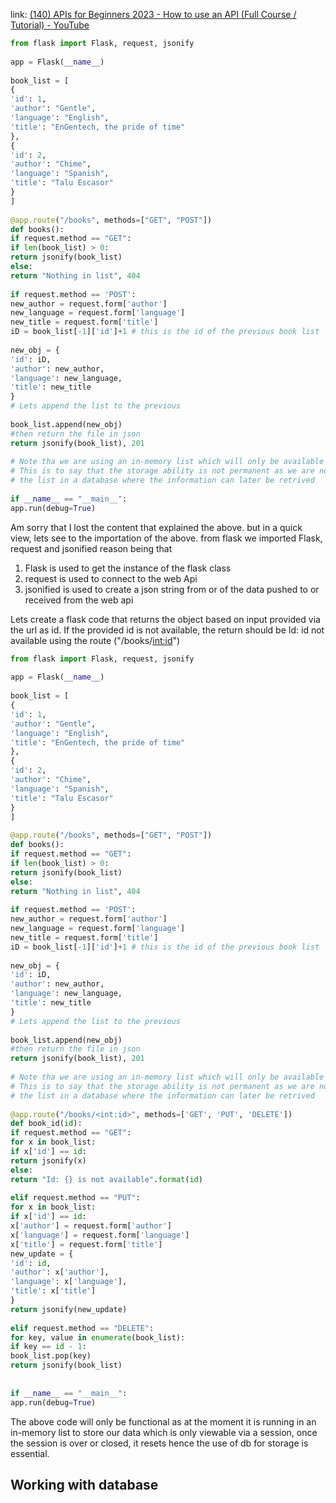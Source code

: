 link: [(140) APIs for Beginners 2023 - How to use an API (Full Course / Tutorial) - YouTube](https://www.youtube.com/watch?v=WXsD0ZgxjRw)

```python
from flask import Flask, request, jsonify  
  
app = Flask(__name__)  
  
book_list = [  
{  
'id': 1,  
'author': "Gentle",  
'language': "English",  
'title': "EnGentech, the pride of time"  
},  
{  
'id': 2,  
'author': "Chime",  
'language': "Spanish",  
'title': "Talu Escasor"  
}  
]  
  
@app.route("/books", methods=["GET", "POST"])  
def books():  
if request.method == "GET":  
if len(book_list) > 0:  
return jsonify(book_list)  
else:  
return "Nothing in list", 404  
  
if request.method == 'POST':  
new_author = request.form['author']  
new_language = request.form['language']  
new_title = request.form['title']  
iD = book_list[-1]['id']+1 # this is the id of the previous book list  
  
new_obj = {  
'id': iD,  
'author': new_author,  
'language': new_language,  
'title': new_title  
}  
# Lets append the list to the previous  
  
book_list.append(new_obj)  
#then return the file in json  
return jsonify(book_list), 201  
  
# Note tha we are using an in-memory list which will only be available only on runtime,  
# This is to say that the storage ability is not permanent as we are not populating  
# the list in a database where the information can later be retrived  
  
if __name__ == "__main__":  
app.run(debug=True)
```
Am sorry that I lost the content that explained the above. but in a quick view, lets see to the importation of the above. from flask we imported Flask, request and jsonified
reason being that
1. Flask is used to get the instance of the flask class
2. request is used to connect to the web Api
3. jsonified is used to create a json string from or of the data pushed to or received from the web api

Lets create a flask code that returns the object based on input provided via the url as id. If the provided id is not available, the return should be  Id: id not available using the route ("/books/<int:id>")

```python
from flask import Flask, request, jsonify  
  
app = Flask(__name__)  
  
book_list = [  
{  
'id': 1,  
'author': "Gentle",  
'language': "English",  
'title': "EnGentech, the pride of time"  
},  
{  
'id': 2,  
'author': "Chime",  
'language': "Spanish",  
'title': "Talu Escasor"  
}  
]  
  
@app.route("/books", methods=["GET", "POST"])  
def books():  
if request.method == "GET":  
if len(book_list) > 0:  
return jsonify(book_list)  
else:  
return "Nothing in list", 404  
  
if request.method == 'POST':  
new_author = request.form['author']  
new_language = request.form['language']  
new_title = request.form['title']  
iD = book_list[-1]['id']+1 # this is the id of the previous book list  
  
new_obj = {  
'id': iD,  
'author': new_author,  
'language': new_language,  
'title': new_title  
}  
# Lets append the list to the previous  
  
book_list.append(new_obj)  
#then return the file in json  
return jsonify(book_list), 201  
  
# Note tha we are using an in-memory list which will only be available only on runtime,  
# This is to say that the storage ability is not permanent as we are not populating  
# the list in a database where the information can later be retrived  
  
@app.route("/books/<int:id>", methods=['GET', 'PUT', 'DELETE'])  
def book_id(id):  
if request.method == "GET":  
for x in book_list:  
if x['id'] == id:  
return jsonify(x)  
else:  
return "Id: {} is not available".format(id)  
  
elif request.method == "PUT":  
for x in book_list:  
if x['id'] == id:  
x['author'] = request.form['author']  
x['language'] = request.form['language']  
x['title'] = request.form['title']  
new_update = {  
'id': id,  
'author': x['author'],  
'language': x['language'],  
'title': x['title']  
}  
return jsonify(new_update)  
  
elif request.method == "DELETE":  
for key, value in enumerate(book_list):  
if key == id - 1:  
book_list.pop(key)  
return jsonify(book_list)  
  
  
if __name__ == "__main__":  
app.run(debug=True)
```

The above code will only be functional as at the moment it is running in an in-memory list to store our data which is only viewable via a session, once the session is over or closed, it resets hence the use of db for storage is essential.

## Working with database
